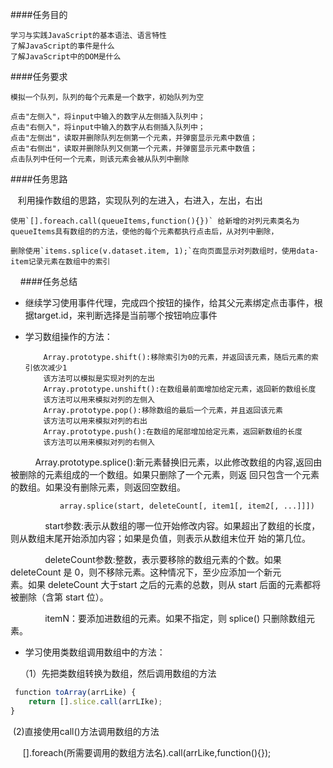 ####任务目的


      
    学习与实践JavaScript的基本语法、语言特性
    了解JavaScript的事件是什么
    了解JavaScript中的DOM是什么
    
####任务要求


    模拟一个队列，队列的每个元素是一个数字，初始队列为空
    
    点击"左侧入"，将input中输入的数字从左侧插入队列中；
    点击"右侧入"，将input中输入的数字从右侧插入队列中；
    点击"左侧出"，读取并删除队列左侧第一个元素，并弹窗显示元素中数值；
    点击"右侧出"，读取并删除队列又侧第一个元素，并弹窗显示元素中数值；
    点击队列中任何一个元素，则该元素会被从队列中删除
    
####任务思路

    利用操作数组的思路，实现队列的左进入，右进入，左出，右出
     
    使用`[].foreach.call(queueItems,function(){})` 给新增的对列元素类名为queueItems具有数组的的方法，使他的每个元素都执行点击后，从对列中删除，
     
    删除使用`items.splice(v.dataset.item, 1);`在向页面显示对列数组时，使用data-item记录元素在数组中的索引
     
####任务总结


 -  继续学习使用事件代理，完成四个按钮的操作，给其父元素绑定点击事件，根据target.id，来判断选择是当前哪个按钮响应事件
 
 - 学习数组操作的方法：
 
 
           Array.prototype.shift():移除索引为0的元素，并返回该元素，随后元素的索引依次减少1
           该方法可以模拟是实现对列的左出
           Array.prototype.unshift():在数组最前面增加给定元素，返回新的数组长度
           该方法可以用来模拟对列的左侧入
           Array.prototype.pop():移除数组的最后一个元素，并且返回该元素
           该方法可以用来模拟对列的右出
           Array.prototype.push():在数组的尾部增加给定元素，返回新数组的长度
           该方法可以用来模拟对列的右侧入
           Array.prototype.splice():新元素替换旧元素，以此修改数组的内容,返回由被删除的元素组成的一个数组。如果只删除了一个元素，则返              回只包含一个元素的数组。如果没有删除元素，则返回空数组。 
           
               array.splice(start, deleteCount[, item1[, item2[, ...]]])
               
               start参数:表示从数组的哪一位开始修改内容。如果超出了数组的长度，则从数组末尾开始添加内容；如果是负值，则表示从数组末位开                始的第几位。
               
               deleteCount参数:整数，表示要移除的数组元素的个数。如果 deleteCount 是 0，则不移除元素。这种情况下，至少应添加一个新元                素。如果 deleteCount 大于start 之后的元素的总数，则从 start 后面的元素都将被删除（含第 start 位）。
               
               itemN：要添加进数组的元素。如果不指定，则 splice() 只删除数组元素。
 
- 学习使用类数组调用数组中的方法：

     （1）先把类数组转换为数组，然后调用数组的方法
     
 ```javascript    
 function toArray(arrLike) {
     return [].slice.call(arrLIke);
 }
```

  (2)直接使用call()方法调用数组的方法
  
        [].foreach(所需要调用的数组方法名).call(arrLike,function(){});
